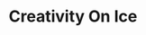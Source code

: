 ---
layout: post
title:  "Creativity On Ice"
postImg: /images/coi_tiny.png
episodeNumber: 1
soundcloudPodcast: 420171512
soundcloudSong: 420172208
---